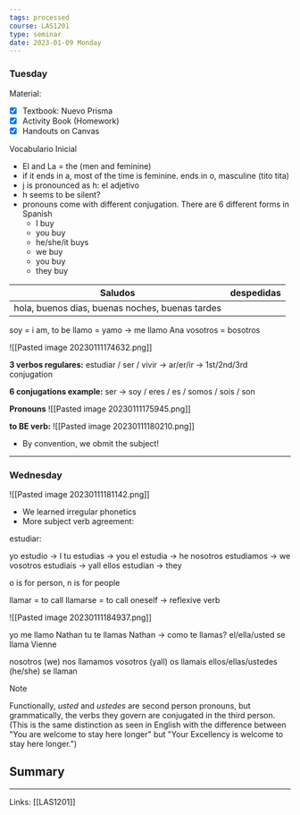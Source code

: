 ```yaml
---
tags: processed
course: LAS1201
type: seminar
date: 2023-01-09 Monday
---
```


### Tuesday

Material:
- [x] Textbook: Nuevo Prisma
- [x] Activity Book (Homework)
- [x] Handouts on Canvas

Vocabulario Inicial
- El and La = the (men and feminine)
- if it ends in a, most of the time is feminine. ends in o, masculine (tito tita)
- j is pronounced as h: el adjetivo
- h seems to be silent?
- pronouns come with different conjugation. There are 6 different forms in Spanish
	- I buy 
	- you buy
	- he/she/it buys
	- we buy
	- you buy
	- they buy


| Saludos                                         | despedidas |
| ----------------------------------------------- | ---------- |
| hola, buenos dias, buenas noches, buenas tardes |            |

soy = i am, to be
llamo = yamo → me llamo Ana
vosotros = bosotros

![[Pasted image 20230111174632.png]]

**3 verbos regulares:**
estudiar / ser / vivir → ar/er/ir → 1st/2nd/3rd conjugation

**6 conjugations example:**
ser → soy / eres / es / somos / sois / son

**Pronouns**
![[Pasted image 20230111175945.png]]

**to BE verb:**
![[Pasted image 20230111180210.png]]
- By convention, we obmit the subject!

---

### Wednesday

![[Pasted image 20230111181142.png]]

- We learned irregular phonetics 
- More subject verb agreement:

estudiar:

yo estudio → I
tu estudias → you
el estudia → he
nosotros estudiamos → we
vosotros estudiais → yall
ellos estudian → they

o is for person, n is for people

llamar = to call
llamarse = to call oneself → reflexive verb

![[Pasted image 20230111184937.png]]

yo me llamo Nathan
tu te llamas Nathan → como te llamas?
el/ella/usted se llama Vienne

nosotros (we) nos llamamos
vosotros (yall) os llamais
ellos/ellas/ustedes (he/she) se llaman

> [!note]
> Functionally, _usted_ and _ustedes_ are second person pronouns, but grammatically, the verbs they govern are conjugated in the third person. (This is the same distinction as seen in English with the difference between "You are welcome to stay here longer" but "Your Excellency is welcome to stay here longer.")




## Summary


---
Links: [[LAS1201]]
